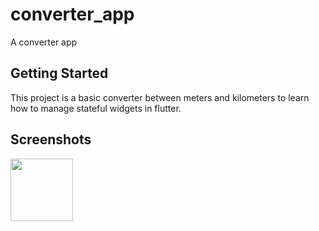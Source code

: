 # converter_app

A converter app

## Getting Started

This project is a basic converter between meters and kilometers to learn how to manage
stateful widgets in flutter.

## Screenshots

<div>
<a href="url"><img src="https://i.ibb.co/h17YZRn/Whats-App-Image-2021-04-15-at-9-39-09-PM.jpg" align="center" height="100" width="100"></a>
</div>



